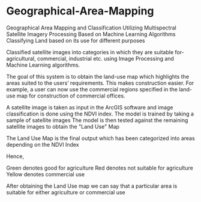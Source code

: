 # Geographical-Area-Mapping
Geographical Area Mapping and Classification Utilizing Multispectral Satellite Imagery Processing Based on Machine Learning Algorithms Classifying Land based on its use for different purposes 

Classified satellite images into categories in which they are suitable for- agricultural, commercial, industrial etc. using Image Processing and Machine Learning algorithms.

The goal of this system is to obtain the land-use map which highlights the areas suited to the users’ requirements. This makes construction easier. 
For example, a user can now use the commercial regions specified in the land-use map for construction of commercial offices.

A satellite image is taken as input in the ArcGIS software and image classification is done using the NDVI index.
The model is trained by taking a sample of satellite images
The model is then tested against the remaining satellite images to obtain the "Land Use" Map

The Land Use Map is the final output which has been categorized into areas depending on the NDVI Index

Hence,

Green denotes good for agriculture
Red denotes not suitable for agriculture
Yellow denotes commercial use

After obtaining the Land Use map we can say that a particular area is suitable for either agriculture or commercial use
